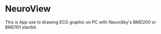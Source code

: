 # NeuroView
This is App use to drawing ECG graphic on PC with NeuroSky's BMD200 or BMD101 startkit.

